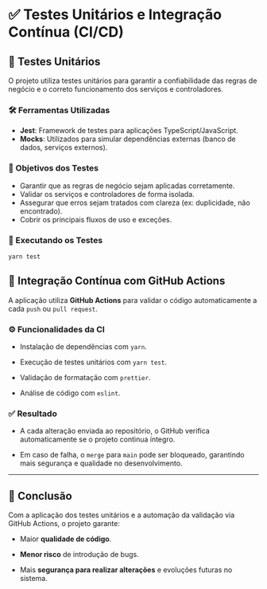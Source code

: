 
# ✅ Testes Unitários e Integração Contínua (CI/CD)

## 🧪 Testes Unitários

O projeto utiliza testes unitários para garantir a confiabilidade das regras de negócio e o correto funcionamento dos serviços e controladores.

### 🛠️ Ferramentas Utilizadas

- **Jest**: Framework de testes para aplicações TypeScript/JavaScript.
- **Mocks**: Utilizados para simular dependências externas (banco de dados, serviços externos).

### 📌 Objetivos dos Testes

- Garantir que as regras de negócio sejam aplicadas corretamente.
- Validar os serviços e controladores de forma isolada.
- Assegurar que erros sejam tratados com clareza (ex: duplicidade, não encontrado).
- Cobrir os principais fluxos de uso e exceções.



### 🚀 Executando os Testes

    yarn test

## 🔁 Integração Contínua com GitHub Actions

A aplicação utiliza **GitHub Actions** para validar o código automaticamente a cada `push` ou `pull request`.

### ⚙️ Funcionalidades da CI

-   Instalação de dependências com `yarn`.
    
-   Execução de testes unitários com `yarn test`.
    
-   Validação de formatação com `prettier`.
    
-   Análise de código com `eslint`.

### ✅ Resultado

-   A cada alteração enviada ao repositório, o GitHub verifica automaticamente se o projeto continua íntegro.
    
-   Em caso de falha, o `merge` para `main` pode ser bloqueado, garantindo mais segurança e qualidade no desenvolvimento.
    

----------

## 📌 Conclusão

Com a aplicação dos testes unitários e a automação da validação via GitHub Actions, o projeto garante:

-   Maior **qualidade de código**.
    
-   **Menor risco** de introdução de bugs.
    
-   Mais **segurança para realizar alterações** e evoluções futuras no sistema.